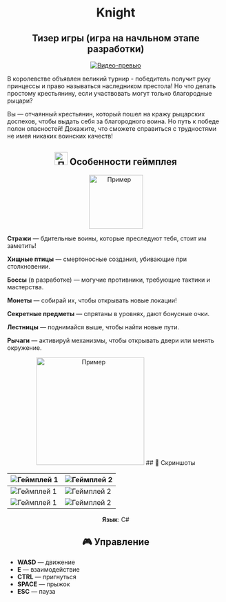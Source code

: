 <div align="center">
 
# Knight
## Тизер игры (игра на начльном этапе разработки)

[![Видео-превью](./Promo/Promo/Knight_youtube.jpg)](https://www.youtube.com/watch?v=wXiDYSwg4Ow&ab_channel=CoronaART)

</div>

В королевстве объявлен великий турнир - победитель получит руку принцессы и право называться наследником престола! Но что делать простому крестьянину, если участвовать могут только благородные рыцари?

Вы — отчаянный крестьянин, который пошел на кражу рыцарских доспехов, чтобы выдать себя за благородного воина. Но путь к победе полон опасностей! Докажите, что сможете справиться с трудностями не имея никаких воинских качеств!
 
<div align="center">

## <img src="https://github.com/Grizly401/GameJam/raw/main/Screenshots/free-icon-game-2506535.png" alt="Пример" style="width:30px; height:auto;" /> Особенности геймплея 

<img src="./Promo/Bird/Гиф.gif" alt="Пример" style="width:125px; height:auto;" />

</div>

**Стражи** — бдительные воины, которые преследуют тебя, стоит им заметить!

**Хищные птицы** — смертоносные создания, убивающие при столкновении.

**Боссы** (в разработке) — могучие противники, требующие тактики и мастерства.

**Монеты** — собирай их, чтобы открывать новые локации!

**Секретные предметы** — спрятаны в уровнях, дают бонусные очки.

**Лестницы** — поднимайся выше, чтобы найти новые пути.

**Рычаги** — активируй механизмы, чтобы открывать двери или менять окружение.
  
<div align="center">

<img src="./Promo/Knight_Sneak.gif" alt="Пример" style="width:250px; height:auto;" />
## 📸 Скриншоты  

</div>

| ![Геймплей 1](./Promo/Promo/) | ![Геймплей 2](./Promo/Promo) |  
|--------------------------------------|--------------------------------------| 
| ![Геймплей 1](./Promo/Promo) | ![Геймплей 2](./Promo/Promo) | 
| ![Геймплей 1](./Promo/Promo) | ![Геймплей 2](./Promo/Promo) | 
 
<div align="center">
 
**Язык**: C#


## 🎮 Управление  

</div>

- **WASD** — движение  
- **Е** — взаимодействие
- **CTRL** — пригнуться
- **SPACE** — прыжок
- **ESC** — пауза

